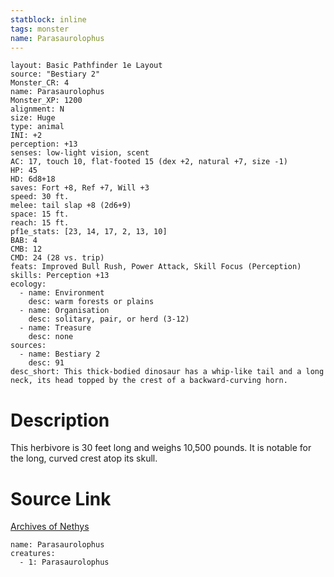 ```yaml
---
statblock: inline
tags: monster
name: Parasaurolophus
---
```

```statblock
layout: Basic Pathfinder 1e Layout
source: "Bestiary 2"
Monster_CR: 4
name: Parasaurolophus
Monster_XP: 1200
alignment: N
size: Huge
type: animal
INI: +2
perception: +13
senses: low-light vision, scent
AC: 17, touch 10, flat-footed 15 (dex +2, natural +7, size -1)
HP: 45
HD: 6d8+18
saves: Fort +8, Ref +7, Will +3
speed: 30 ft.
melee: tail slap +8 (2d6+9)
space: 15 ft.
reach: 15 ft.
pf1e_stats: [23, 14, 17, 2, 13, 10]
BAB: 4
CMB: 12
CMD: 24 (28 vs. trip)
feats: Improved Bull Rush, Power Attack, Skill Focus (Perception)
skills: Perception +13
ecology:
  - name: Environment
    desc: warm forests or plains
  - name: Organisation
    desc: solitary, pair, or herd (3-12)
  - name: Treasure
    desc: none
sources:
  - name: Bestiary 2
    desc: 91
desc_short: This thick-bodied dinosaur has a whip-like tail and a long neck, its head topped by the crest of a backward-curving horn. 
```
# Description
This herbivore is 30 feet long and weighs 10,500 pounds. It is notable for the long, curved crest atop its skull.
# Source Link
[Archives of Nethys](https://aonprd.com/MonsterDisplay.aspx?ItemName=Parasaurolophus)
```encounter-table
name: Parasaurolophus
creatures:
  - 1: Parasaurolophus
```
